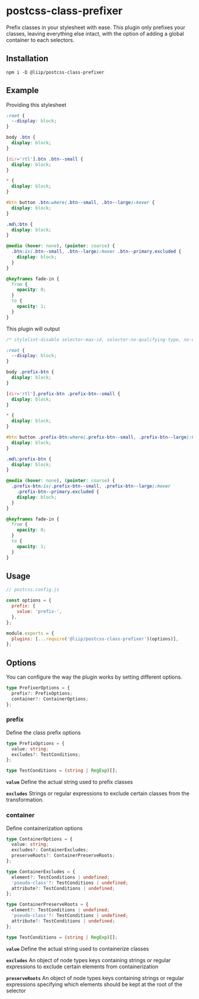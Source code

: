 # postcss-class-prefixer

Prefix classes in your stylesheet with ease. This plugin only prefixes your classes, leaving everything else intact, with the option of adding a global container to each selectors.

## Installation

```
npm i -D @liip/postcss-class-prefixer
```

## Example

Providing this stylesheet

```css
:root {
  --display: block;
}

body .btn {
  display: block;
}

[dir='rtl'].btn .btn--small {
  display: block;
}

* {
  display: block;
}

#btn button .btn:where(.btn--small, .btn--large):hover {
  display: block;
}

.md\:btn {
  display: block;
}

@media (hover: none), (pointer: coarse) {
  .btn:is(.btn--small, .btn--large):hover .btn--primary.excluded {
    display: block;
  }
}

@keyframes fade-in {
  from {
    opacity: 0;
  }
  to {
    opacity: 1;
  }
}
```

This plugin will output

```css
/* stylelint-disable selector-max-id, selector-no-qualifying-type, no-duplicate-selectors */

:root {
  --display: block;
}

body .prefix-btn {
  display: block;
}

[dir='rtl'].prefix-btn .prefix-btn--small {
  display: block;
}

* {
  display: block;
}

#btn button .prefix-btn:where(.prefix-btn--small, .prefix-btn--large):hover {
  display: block;
}

.md\:prefix-btn {
  display: block;
}

@media (hover: none), (pointer: coarse) {
  .prefix-btn:is(.prefix-btn--small, .prefix-btn--large):hover
    .prefix-btn--primary.excluded {
    display: block;
  }
}

@keyframes fade-in {
  from {
    opacity: 0;
  }
  to {
    opacity: 1;
  }
}
```

## Usage

```javascript
// postcss.config.js

const options = {
  prefix: {
    value: 'prefix-',
  },
};

module.exports = {
  plugins: [...require('@liip/postcss-class-prefixer')(options)],
};
```

## Options

You can configure the way the plugin works by setting different options.

```typescript
type PrefixerOptions = {
  prefix?: PrefixOptions;
  container?: ContainerOptions;
};
```

### prefix

Define the class prefix options

```typescript
type PrefixOptions = {
  value: string;
  excludes?: TestConditions;
};

type TestConditions = (string | RegExp)[];
```

**`value`**
Define the actual string used to prefix classes

**`excludes`**
Strings or regular expressions to exclude certain classes from the transformation.

### container

Define containerization options

```typescript
type ContainerOptions = {
  value: string;
  excludes?: ContainerExcludes;
  preserveRoots?: ContainerPreserveRoots;
};

type ContainerExcludes = {
  element?: TestConditions | undefined;
  'pseudo-class'?: TestConditions | undefined;
  attribute?: TestConditions | undefined;
};

type ContainerPreserveRoots = {
  element?: TestConditions | undefined;
  'pseudo-class'?: TestConditions | undefined;
  attribute?: TestConditions | undefined;
};

type TestConditions = (string | RegExp)[];
```

**`value`**
Define the actual string used to containerize classes

**`excludes`**
An object of node types keys containing strings or regular expressions to exclude certain elements from containerization

**`preserveRoots`**
An object of node types keys containing strings or regular expressions specifying which elements should be kept at the root of the selector
